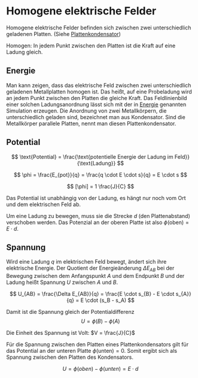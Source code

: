 # Homogene elektrische Felder

Homogene elektrische Felder befinden sich zwischen zwei unterschiedlich geladenen Platten. (Siehe [Plattenkondensator](2020-02-21_Plattenkondensator.md))

Homogen: In jedem Punkt zwischen den Platten ist die Kraft auf eine Ladung gleich.

## Energie

Man kann zeigen, dass das elektrische Feld zwischen zwei unterschiedlich geladenen Metallplatten homogen ist. Das heißt, auf eine Probeladung wird an jedem Punkt zwischen den Platten die gleiche Kraft. Das Feldlinienbild einer solchen Ladungsanordnung lässt sich mit der in [Energie](2020-02-21_Energie.md) genannten Simulation erzeugen. Die Anordnung von zwei Metallkörpern, die unterschiedlich geladen sind, bezeichnet man aus Kondensator. Sind die Metallkörper parallele Platten, nennt man diesen Plattenkondensator.

## Potential

$$
\text{Potential} = \frac{\text{potentielle Energie der Ladung im Feld}}{\text{Ladung}}
$$

$$
\phi = \frac{E_{pot}}{q} = \frac{q \cdot E \cdot s}{q} = E \cdot s
$$

$$
[\phi] = 1 \frac{J}{C}
$$

Das Potential ist unabhängig von der Ladung, es hängt nur noch vom Ort und dem elektrischen Feld ab.

Um eine Ladung zu bewegen, muss sie die Strecke $d$ (den Plattenabstand) verschoben werden. Das Potenzial an der oberen Platte ist also $\phi(\text{oben}) = E \cdot d$.

## Spannung

Wird eine Ladung $q$ im elektrischen Feld bewegt, ändert sich ihre elektrische Energie. Der Quotient der Energieänderung $\Delta E_{AB}$ bei der Bewegung zwischen dem Anfangspunkt $A$ und dem Endpunkt $B$ und der Ladung heißt Spannung $U$ zwischen $A$ und $B$.

$$
U_{AB} = \frac{\Delta E_{AB}}{q} = \frac{E \cdot s_{B} - E \cdot s_{A}}{q} = E \cdot (s_B - s_A)
$$

Damit ist die Spannung gleich der Potentialdifferenz
$$
U = \phi(B) - \phi(A)
$$

Die Einheit des Spannung ist Volt: $V = \frac{J}{C}$

Für die Spannung zwischen den Platten eines Plattenkondensators gilt für das Potential an der unteren Platte $\phi(\text{unten}) = 0$. Somit ergibt sich als Spannung zwischen den Platten des Kondensators.

$$
U = \phi(oben) - \phi(unten) = E \cdot d
$$
